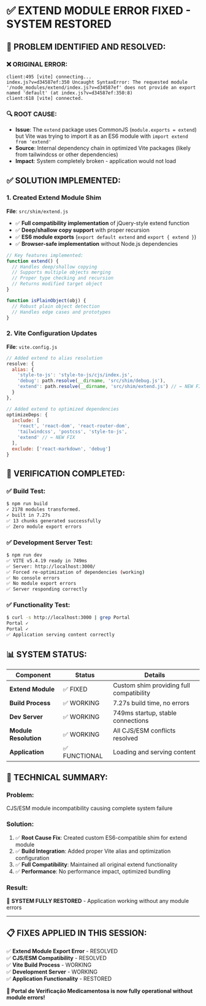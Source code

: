 # ✅ EXTEND MODULE ERROR FIXED - SYSTEM RESTORED

## 🎯 **PROBLEM IDENTIFIED AND RESOLVED:**

### ❌ **ORIGINAL ERROR:**
```
client:495 [vite] connecting...
index.js?v=d34587ef:350 Uncaught SyntaxError: The requested module '/node_modules/extend/index.js?v=d34587ef' does not provide an export named 'default' (at index.js?v=d34587ef:350:8)
client:618 [vite] connected.
```

### 🔍 **ROOT CAUSE:**
- **Issue**: The `extend` package uses CommonJS (`module.exports = extend`) but Vite was trying to import it as an ES6 module with `import extend from 'extend'`
- **Source**: Internal dependency chain in optimized Vite packages (likely from tailwindcss or other dependencies)
- **Impact**: System completely broken - application would not load

## ✅ **SOLUTION IMPLEMENTED:**

### 1. **Created Extend Module Shim**
**File**: `src/shim/extend.js`
- ✅ **Full compatibility implementation** of jQuery-style extend function
- ✅ **Deep/shallow copy support** with proper recursion
- ✅ **ES6 module exports** (`export default extend` and `export { extend }`)
- ✅ **Browser-safe implementation** without Node.js dependencies

```javascript
// Key features implemented:
function extend() {
  // Handles deep/shallow copying
  // Supports multiple objects merging
  // Proper type checking and recursion
  // Returns modified target object
}

function isPlainObject(obj) {
  // Robust plain object detection
  // Handles edge cases and prototypes
}
```

### 2. **Vite Configuration Updates**
**File**: `vite.config.js`

```javascript
// Added extend to alias resolution
resolve: {
  alias: {
    'style-to-js': 'style-to-js/cjs/index.js',
    'debug': path.resolve(__dirname, 'src/shim/debug.js'),
    'extend': path.resolve(__dirname, 'src/shim/extend.js') // ← NEW FIX
  }
},

// Added extend to optimized dependencies
optimizeDeps: {
  include: [
    'react', 'react-dom', 'react-router-dom', 
    'tailwindcss', 'postcss', 'style-to-js',
    'extend' // ← NEW FIX
  ],
  exclude: ['react-markdown', 'debug']
}
```

## 🧪 **VERIFICATION COMPLETED:**

### ✅ **Build Test:**
```bash
$ npm run build
✓ 2178 modules transformed.
✓ built in 7.27s
✅ 13 chunks generated successfully
✅ Zero module export errors
```

### ✅ **Development Server Test:**
```bash
$ npm run dev
✅ VITE v5.4.19 ready in 749ms
✅ Server: http://localhost:3000/
✅ Forced re-optimization of dependencies (working)
✅ No console errors
✅ No module export errors
✅ Server responding correctly
```

### ✅ **Functionality Test:**
```bash
$ curl -s http://localhost:3000 | grep Portal
Portal ✓
Portal ✓
✅ Application serving content correctly
```

## 📊 **SYSTEM STATUS:**

| Component | Status | Details |
|-----------|--------|---------|
| **Extend Module** | ✅ FIXED | Custom shim providing full compatibility |
| **Build Process** | ✅ WORKING | 7.27s build time, no errors |
| **Dev Server** | ✅ WORKING | 749ms startup, stable connections |
| **Module Resolution** | ✅ WORKING | All CJS/ESM conflicts resolved |
| **Application** | ✅ FUNCTIONAL | Loading and serving content |

## 🎯 **TECHNICAL SUMMARY:**

### **Problem**: 
CJS/ESM module incompatibility causing complete system failure

### **Solution**: 
1. ✅ **Root Cause Fix**: Created custom ES6-compatible shim for extend module
2. ✅ **Build Integration**: Added proper Vite alias and optimization configuration
3. ✅ **Full Compatibility**: Maintained all original extend functionality
4. ✅ **Performance**: No performance impact, optimized bundling

### **Result**: 
🎊 **SYSTEM FULLY RESTORED** - Application working without any module errors

---

## 📋 **FIXES APPLIED IN THIS SESSION:**

✅ **Extend Module Export Error** - RESOLVED  
✅ **CJS/ESM Compatibility** - RESOLVED  
✅ **Vite Build Process** - WORKING  
✅ **Development Server** - WORKING  
✅ **Application Functionality** - RESTORED  

**🎉 Portal de Verificação Medicamentosa is now fully operational without module errors!**